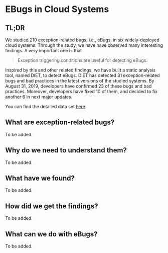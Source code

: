 # EBugs in Cloud Systems

## TL;DR

We studied 210 exception-related bugs, i.e., eBugs,
in six widely-deployed cloud systems.
Through the study, we have have observed many interesting findings.
A very important one is that

> Exception triggering conditions are useful for detecting eBugs.

Inspired by this and other related findings,
we have built a static analysis tool, named DIET, to detect eBugs.
DIET has detected 31 exception-related bugs and bad practices
in the latest versions of the studied systems.
By August 31, 2019, developers have confirmed 23 of these bugs
and bad practices. Moreover, developers have fixed 10 of them,
and decided to fix another 6 in next major updates.

You can find the detailed data set
[here](https://github.com/hanseychen/eBugs/blob/master/eBugs.xlsx).

## What are exception-related bugs?

To be added.

## Why do we need to understand them?

To be added.

## What have we found?

To be added.

## How did we get the findings?

To be added.

## What can we do with eBugs?

To be added.
